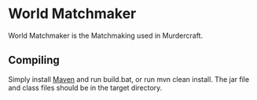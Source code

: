 # World Matchmaker
World Matchmaker is the Matchmaking used in Murdercraft.

## Compiling
Simply install [Maven](https://maven.apache.org/download.cgi) and run build.bat, or run mvn clean install.
The jar file and class files should be in the target directory.
